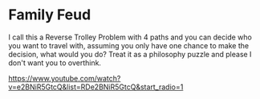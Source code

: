 # Family Feud

I call this a Reverse Trolley Problem with 4 paths and you can decide who you want to travel with, assuming you only have one chance to make the decision, what would you do?
Treat it as a philosophy puzzle and please I don't want you to overthink.

https://www.youtube.com/watch?v=e2BNiR5GtcQ&list=RDe2BNiR5GtcQ&start_radio=1